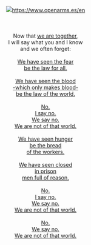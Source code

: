 <p align="center"><a href="https://www.openarms.es/en" ><img src="https://user-images.githubusercontent.com/1634027/64477334-94047680-d19a-11e9-92aa-999c33d1bc43.jpg" />https://www.openarms.es/en<br /></a><br /><br /><br />Now that <a href="https://youtu.be/gjgudqRuUdc">we are together</a>,<br>I will say what you and I know<br>and we often forget:<br><br><a href="https://youtu.be/xT1Yx8voYD8?t=6481">We have seen the fear<br>be the law for all.<br><br>We have seen the blood<br>-which only makes blood-<br>be the law of the world.<br><br>No.<br>I say no.<br>We say no.<br>We are not of that world.<br><br>We have seen hunger<br>be the bread<br>of the workers.<br><br>We have seen closed<br>in prison<br>men full of reason.<br><br>No.<br>I say no.<br>We say no.<br>We are not of that world.<br><br>No.<br>We say no.<br>We are not of that world.</a></p>
